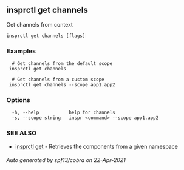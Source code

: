## insprctl get channels

Get channels from context

```
insprctl get channels [flags]
```

### Examples

```
  # Get channels from the default scope
 insprctl get channels 

  # Get channels from a custom scope
 insprctl get channels --scope app1.app2

```

### Options

```
  -h, --help           help for channels
  -s, --scope string   inspr <command> --scope app1.app2
```

### SEE ALSO

* [insprctl get](inspr_get.md)	 - Retrieves the components from a given namespace

###### Auto generated by spf13/cobra on 22-Apr-2021
